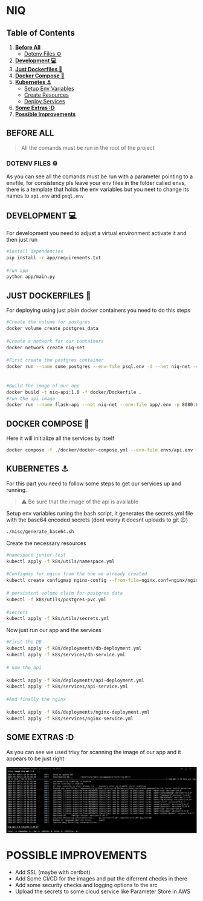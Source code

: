 # NIQ

## Table of Contents

1. [**Before All**](#before-all)
   - [Dotenv Files ⚙️](#dotenv-files-⚙️)
2. [**Development 💻**](#development-💻)
3. [**Just Dockerfiles 🐋**](#just-dockerfiles-🐋)
4. [**Docker Compose 🐳**](#docker-compose-🐳)
5. [**Kubernetes ⚓**](#kubernetes-⚓)
   - [Setup Env Variables](#setup-env-variables)
   - [Create Resources](#create-resources)
   - [Deploy Services](#deploy-services)
6. [**Some Extras :D**](#some-extras-d)
7. [**Possible Improvements**](#possible-improvements)


## BEFORE ALL

> All the comands must be run in the root of the project

### DOTENV FILES ⚙️

As you can see all the comands must be run with a parameter pointing to a envfile, for consistency pls leave your env files in the folder called envs, there is a template that holds the env variables but you neet to change its names to `api.env` and `psql.env` 

## DEVELOPMENT 💻

For development you need to adjust a virtual environment activate it and then just run 

```bash
#install dependencies
pip install -r app/requirements.txt

#run app
python app/main.py
```

## JUST DOCKERFILES 🐋

For deploying using just plain docker containers you need to do this steps

```bash
#Create the volume for postgres
docker volume create postgres_data

#Create a network for our containers
docker network create niq-net

#First create the postgres container
docker run --name some_postgres --env-file psql.env -d --net niq-net -v postgres_data:/var/lib/postgresql/data postgres:16


#Build the image of our app
docker build -t niq-api:1.0 -f docker/Dockerfile .
#run the api image
docker run --name flask-api --net niq-net --env-file app/.env -p 8080:8080 test-flask-api

```



## DOCKER COMPOSE 🐳

Here it will initialize all the services by itself

```bash
docker compose -f ./docker/docker-compose.yml --env-file envs/api.env --env-file envs/psql.env  up --build
```
## KUBERNETES ⚓

For this part you need to follow some steps to get our services up and running.

> ⚠️ Be sure that the image of the api is available

<a id="setup-env-variables"></a>
Setup env variables runing the bash script, it generates the secrets.yml file with the base64 encoded secrets (dont worry it doesnt uploads to git 😉) 

```bash
./misc/generate_base64.sh
```
<a id="create-resources"></a>
Create the necessary resources

```bash
#namespace junior-test
kubectl apply -f k8s/utils/namespace.yml

#Configmap for nginx from the one we already created
kubectl create configmap nginx-config --from-file=nginx.conf=nginx/nginx.conf --namespace=junior-test

# persistent volume claim for postgres data
kubectl -f k8s/utils/postgres-pvc.yml

#secrets
kubectl apply -f k8s/utils/secrets.yml

```
<a id="deploy-services"></a>
Now just run our app and the services

```bash
#First the DB
kubectl apply -f k8s/deployments/db-deployment.yml
kubectl apply -f k8s/services/db-service.yml

# now the api

kubectl apply -f k8s/deployments/api-deployment.yml
kubectl apply -f k8s/services/api-service.yml

#And finally the nginx

kubectl apply -f k8s/deployments/nginx-deployment.yml
kubectl apply -f k8s/services/nginx-service.yml
```
## SOME EXTRAS :D
As you can see we used trivy for scanning the image of our app and it appears to be just right

![alt text](misc/image.png)


# POSSIBLE IMPROVEMENTS

* Add SSL (maybe with certbot)
* Add Some CI/CD for the images and put the diferrent checks in there
* Add some security checks and logging options to the src
* Upload the secrets to some cloud service like Parameter Store in AWS
